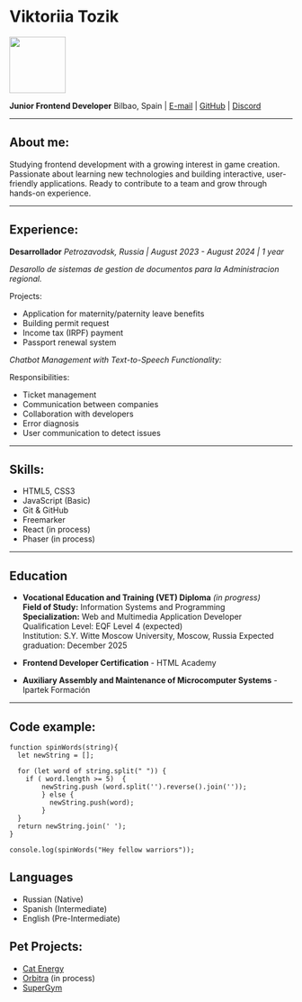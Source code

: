# Viktoriia Tozik

<img src="https://sun9-36.userapi.com/s/v1/ig2/I6-3_k7W5BZER6hP-8drHBC2mk58XB6vzX-sCakgjgogb2RCTxR1ut7Y29X6xoFDoi5_53WbFWRgAkXNLNQt7wiB.jpg?quality=95&as=32x43,48x64,72x96,108x144,160x213,240x320,360x480,480x640,540x720,640x853,720x960,810x1080&from=bu&cs=810x0" width="100"/>

**Junior Frontend Developer**
Bilbao, Spain | [E-mail](toz.vito@gmail.com) | [GitHub](https://github.com/pixelslogic) | [Discord](Viktoria (@pixelslogic))

***

## About me:

Studying frontend development with a growing interest in game creation.
Passionate about learning new technologies and building interactive, user-friendly applications.
Ready to contribute to a team and grow through hands-on experience.

***

## Experience:

**Desarrollador**
*Petrozavodsk, Russia | August 2023 - August 2024 | 1 year*

*Desarollo de sistemas de gestion de documentos para la Administracion regional.*

Projects:

* Application for maternity/paternity leave benefits
* Building permit request
* Income tax (IRPF) payment
* Passport renewal system

*Chatbot Management with Text-to-Speech Functionality:*

Responsibilities:

* Ticket management
* Communication between companies
* Collaboration with developers
* Error diagnosis
* User communication to detect issues


***

## Skills:

* HTML5, CSS3
* JavaScript (Basic)
* Git & GitHub
* Freemarker
* React (in process)
* Phaser (in process)

***

## Education

* **Vocational Education and Training (VET) Diploma** *(in progress)*  
**Field of Study:** Information Systems and Programming  
**Specialization:** Web and Multimedia Application Developer  
Qualification Level: EQF Level 4 (expected)  
Institution: S.Y. Witte Moscow University, Moscow, Russia
Expected graduation: December 2025

* **Frontend Developer Certification** - HTML Academy

* **Auxiliary Assembly and Maintenance of Microcomputer Systems** - Ipartek Formación

***

## Code example:

```
function spinWords(string){
  let newString = [];
  
  for (let word of string.split(" ")) {
    if ( word.length >= 5)  {
        newString.push (word.split('').reverse().join(''));
        } else {
          newString.push(word);
        }
  }
  return newString.join(' ');
}

console.log(spinWords("Hey fellow warriors")); 
```

## Languages

* Russian (Native)
* Spanish (Intermediate)
* English (Pre-Intermediate)

## Pet Projects:

* [Cat Energy](https://github.com/pixelslogic/Cat-energy)
* [Orbitra](https://github.com/pixelslogic/Orbitra) (in process)
* [SuperGym](https://github.com/pixelslogic/SuperGym)